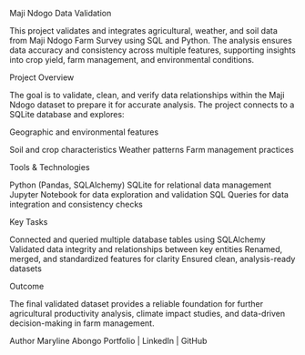 Maji Ndogo Data Validation

This project validates and integrates agricultural, weather, and soil data from Maji Ndogo Farm Survey using SQL and Python. The analysis ensures data accuracy and consistency across multiple features, supporting insights into crop yield, farm management, and environmental conditions.

Project Overview

The goal is to validate, clean, and verify data relationships within the Maji Ndogo dataset to prepare it for accurate analysis. The project connects to a SQLite database and explores:

Geographic and environmental features

Soil and crop characteristics
Weather patterns
Farm management practices

Tools & Technologies

Python (Pandas, SQLAlchemy) SQLite for relational data management Jupyter Notebook for data exploration and validation SQL Queries for data integration and consistency checks

Key Tasks

Connected and queried multiple database tables using SQLAlchemy
Validated data integrity and relationships between key entities
Renamed, merged, and standardized features for clarity
Ensured clean, analysis-ready datasets

Outcome

The final validated dataset provides a reliable foundation for further agricultural productivity analysis, climate impact studies, and data-driven decision-making in farm management.

Author
Maryline Abongo Portfolio | LinkedIn | GitHub

